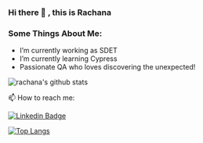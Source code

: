 ### Hi there 👋 , this is Rachana

<!-- <--
**RachanaHT/RachanaHT** is a ✨ _special_ ✨ repository because its `README.md` (this file) appears on your GitHub profile. -->

### Some Things About Me:

-  I’m currently working as SDET
-  I’m currently learning Cypress
-  Passionate QA who loves discovering the unexpected!


<!-- --> 

![rachana's github stats](https://github-readme-stats.vercel.app/api?username=RachanaHT&show_icons=true&count_private=true&hide=issues,prs)

 📫 How to reach me: 

<!-- SOCAIL MEDIA HANDLES -->
[![Linkedin Badge](https://img.shields.io/badge/-Rachana_HT-blue?style=flat-square&logo=Linkedin&logoColor=white&link=https://www.linkedin.com/in/rachana-h-t-846010169/)](https://www.linkedin.com/in/rachana-h-t-846010169/)

<!--  TOP LANGUAGES STATISTICS -->
 [![Top Langs](https://github-readme-stats.vercel.app/api/top-langs/?username=rachanaht&theme=dark&layout=compact&align=right&width=40%)](https://github.com/anuraghazra/github-readme-stats)
